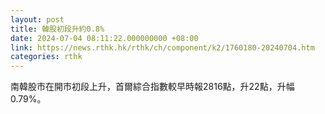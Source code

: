 ```yaml
---
layout: post
title: 韓股初段升約0.8%
date: 2024-07-04 08:11:22.000000000 +08:00
link: https://news.rthk.hk/rthk/ch/component/k2/1760180-20240704.htm
categories: rthk
---
```


南韓股市在開市初段上升，首爾綜合指數較早時報2816點，升22點，升幅0.79%。
